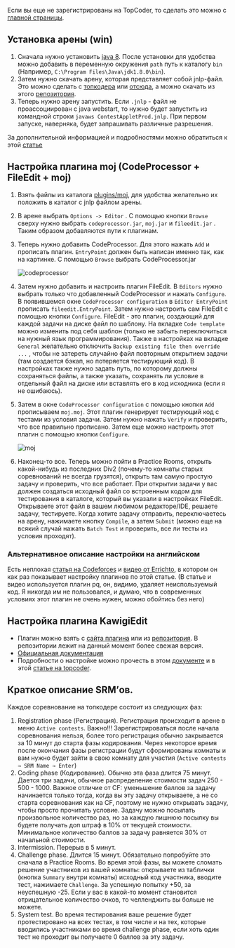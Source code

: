
Если вы еще не зарегистрированы на TopCoder, то сделать это можно с [главной страницы](http://topcoder.com).

## Установка арены (win)

1. Сначала нужно установить [java 8](https://java.com/en/download/). После установки для удобства можно добавить в переменную окружения `path` путь к каталогу `bin` (Например, `C:\Program Files\Java\jdk1.8.0\bin`).
2. Затем нужно скачать арену, которая представляет собой jnlp-файл. Это можно сделать с [топкодера](http://topcodr.co/javaarena) или [отсюда](https://www.topcoder.com/contest/arena/ContestAppletProd7.2.jnlp), а можно скачать из этого [репозитория](https://github.com/danchanka/tcconfig/blob/main/arena/ContestAppletProd.jnlp). 
3. Теперь нужно арену запустить. Если `.jnlp` - файл не проассоциирован с java webstart, то нужно будет запустить из командной строки `javaws ContestAppletProd.jnlp`. При первом запуске, наверняка, будет запрашивать различные разрешения.

За дополнительной информацией и подробностями можно обратиться к этой [статье](https://www.topcoder.com/thrive/articles/setting-up-the-topcoder-java-applet-arena-and-kawigi-editor)

## Настройка плагина moj (CodeProcessor + FileEdit + moj)

1. Взять файлы из каталога [plugins/moj](https://github.com/danchanka/tcconfig/tree/main/plugins/moj), для удобства желательно их положить в каталог с jnlp файлом арены. 
2. В арене выбрать `Options -> Editor` . С помощью кнопки `Browse` сверху нужно выбрать `codeprocessor.jar`, `moj.jar` и `fileedit.jar` . Таким образом добавляются пути к плагинам. 
3. Теперь нужно добавить CodeProcessor. Для этого нажать `Add` и прописать плагин. `EntryPoint` должен быть написан именно так, как на картинке. C помощью `Browse` выбрать CodeProcessor.jar

    ![codeprocessor](https://user-images.githubusercontent.com/20270415/149847153-138e1917-142a-437b-bc85-09c6b2f29f1c.png)

4. Затем нужно добавить и настроить плагин FileEdit. В `Editors` нужно выбрать только что добавленный CodeProcessor и нажать `Configure`. В появившемся окне `CodeProcessor configuration` в `Editor EntryPoint` прописать `fileedit.EntryPoint`. Затем нужно настроить сам FileEdit с помощью кнопки `Configure`. FileEdit - это плагин, создающий для каждой задачи на диске файл по шаблону. На вкладке `Code template` можно изменить под себя шаблон (только не забыть переключиться на нужный язык программирования). Также в настройках на вкладке `General` желательно отключить `Backup existing file then override ...` , чтобы не затереть случайно файл повторным открытием задачи (там создается бэкап, но потеряется тестирующий код). В настройках также нужно задать путь, по которому должны сохраняться файлы, а также указать, сохранять ли условие в отдельный файл на диске или вставлять его в код исходника (если я не ошибаюсь).
5.  Затем в окне `CodeProcessor configuration` с помощью кнопки `Add` прописываем `moj.moj`. Этот плагин генерирует тестирующий код с тестами из условия задачи. Затем нужно нажать `Verify` и проверить, что все правильно прописано. Затем еще можно настроить этот плагин с помощью кнопки `Configure`.

    ![moj](https://user-images.githubusercontent.com/20270415/149847112-fc2ece1f-bb44-4326-8df0-4331af4f32c1.png)

6. Наконец-то все. Теперь можно пойти в Practice Rooms, открыть какой-нибудь из последних Div2 (почему-то комнаты старых соревнований не всегда грузятся), открыть там самую простую задачу и проверить, что все работает. При открытии задачи у вас должен создаться исходный файл со встроенным кодом для тестирования в каталоге, который вы указали в настройках FileEdit. Открываете этот файл в вашем любимом редакторе/IDE, решаете задачу, тестируете. Когда хотите задачу отправить, переключаетесь на арену, нажимаете кнопку `Compile`, а затем `Submit` (можно еще на всякий случай нажать `Batch Test` и проверить, все ли тесты из условия проходят).

### Альтернативное описание настройки на английском

Eсть неплохая [статья на Codeforces](https://codeforces.com/blog/entry/61252) и [видео от Errichto](https://www.youtube.com/watch?v=kZ88uEkneb0), в котором он как раз показывает настройку плагинов по этой статье. (В статье и видео используется плагин pq, он, видимо, удаляет неиспользуемый код. Я никогда им не пользовался, и думаю, что в современных условиях этот плагин не очень нужен, можно обойтись без него)

## Настройка плагина KawigiEdit

- Плагин можно взять с [сайта плагина](http://topcoder.yajags.com/KawigiEdit_2.1.jar) или из [репозитория](https://github.com/danchanka/tcconfig/blob/main/plugins/KawigiEdit/KawigiEdit-pfa-2.4.0.jar). В репозитории лежит на данный момент более свежая версия.
- [Официальная документация](http://topcoder.yajags.com/KawigiEdit.html)
- Подробности о настройке можно прочесть в этом [документе](https://bit.ly/configuration-topcoder-and-qa) и в этой [статье на topcoder](https://www.topcoder.com/thrive/articles/setting-up-the-topcoder-java-applet-arena-and-kawigi-editor).

## Краткое описание SRM’ов.

Каждое соревнование на топкодере состоит из следующих фаз:

1. Registration phase (Регистрация). Регистрация происходит в арене в меню `Active contests`. Важно!!! Зарегистрироваться после начала соревнования нельзя, более того регистрация обычно закрывается за 10 минут до старта фазы кодирования. Через некоторое время после окончания фазы регистрации будут сформированы комнаты и вам нужно будет зайти в свою комнату для участия (`Active contests → SRM Name → Enter`)
2. Coding phase (Кодирование). Обычно эта фаза длится 75 минут. Дается три задачи, обычное распределение стоимости задач 250 - 500 - 1000. Важное отличие от CF: уменьшение баллов за задачу начинается только тогда, когда вы эту задачу открываете, а не со старта соревнования как на CF, поэтому не нужно открывать задачу, чтобы просто прочитать условие. Задачу можно посылать произвольное количество раз, но за каждую лишнюю посылку вы будете получать доп штраф в 10% от текущей стоимости. Минимальное количество баллов за задачу равняется 30% от начальной стоимости. 
3. Intermission. Перерыв в 5 минут.
4. Challenge phase. Длится 15 минут. Обязательно попробуйте это сначала в Practice Rooms. Во время этой фазы, вы можете сломать решение участников из вашей комнаты: открываете из таблички (кнопка `Summary` внутри комнаты) исходный код участника, вводите тест, нажимаете `Challenge`. За успешную попытку +50, за неуспешную -25. Если у вас в какой-то момент становится отрицательное количество очков, то челленджить вы больше не можете.
5. System test. Во время тестирования ваше решение будет протестировано на всех тестах, в том числе и на тех, которые вводились участниками во время challenge phase, если хоть один тест не проходит вы получаете 0 баллов за эту задачу.
